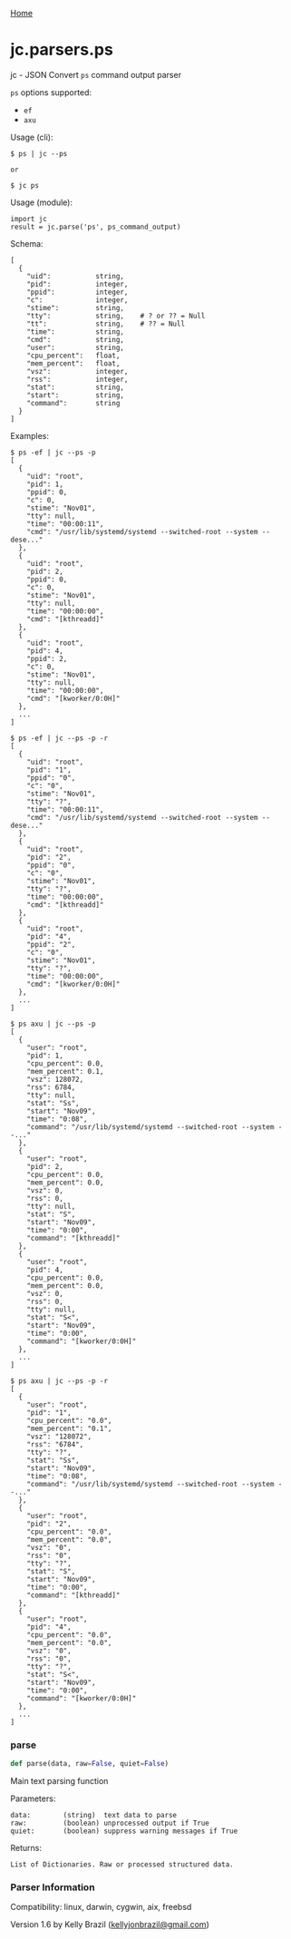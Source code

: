 [Home](https://kellyjonbrazil.github.io/jc/)
<a id="jc.parsers.ps"></a>

# jc.parsers.ps

jc - JSON Convert `ps` command output parser

`ps` options supported:
- `ef`
- `axu`

Usage (cli):

    $ ps | jc --ps

    or

    $ jc ps

Usage (module):

    import jc
    result = jc.parse('ps', ps_command_output)

Schema:

    [
      {
        "uid":           string,
        "pid":           integer,
        "ppid":          integer,
        "c":             integer,
        "stime":         string,
        "tty":           string,    # ? or ?? = Null
        "tt":            string,    # ?? = Null
        "time":          string,
        "cmd":           string,
        "user":          string,
        "cpu_percent":   float,
        "mem_percent":   float,
        "vsz":           integer,
        "rss":           integer,
        "stat":          string,
        "start":         string,
        "command":       string
      }
    ]

Examples:

    $ ps -ef | jc --ps -p
    [
      {
        "uid": "root",
        "pid": 1,
        "ppid": 0,
        "c": 0,
        "stime": "Nov01",
        "tty": null,
        "time": "00:00:11",
        "cmd": "/usr/lib/systemd/systemd --switched-root --system --dese..."
      },
      {
        "uid": "root",
        "pid": 2,
        "ppid": 0,
        "c": 0,
        "stime": "Nov01",
        "tty": null,
        "time": "00:00:00",
        "cmd": "[kthreadd]"
      },
      {
        "uid": "root",
        "pid": 4,
        "ppid": 2,
        "c": 0,
        "stime": "Nov01",
        "tty": null,
        "time": "00:00:00",
        "cmd": "[kworker/0:0H]"
      },
      ...
    ]

    $ ps -ef | jc --ps -p -r
    [
      {
        "uid": "root",
        "pid": "1",
        "ppid": "0",
        "c": "0",
        "stime": "Nov01",
        "tty": "?",
        "time": "00:00:11",
        "cmd": "/usr/lib/systemd/systemd --switched-root --system --dese..."
      },
      {
        "uid": "root",
        "pid": "2",
        "ppid": "0",
        "c": "0",
        "stime": "Nov01",
        "tty": "?",
        "time": "00:00:00",
        "cmd": "[kthreadd]"
      },
      {
        "uid": "root",
        "pid": "4",
        "ppid": "2",
        "c": "0",
        "stime": "Nov01",
        "tty": "?",
        "time": "00:00:00",
        "cmd": "[kworker/0:0H]"
      },
      ...
    ]

    $ ps axu | jc --ps -p
    [
      {
        "user": "root",
        "pid": 1,
        "cpu_percent": 0.0,
        "mem_percent": 0.1,
        "vsz": 128072,
        "rss": 6784,
        "tty": null,
        "stat": "Ss",
        "start": "Nov09",
        "time": "0:08",
        "command": "/usr/lib/systemd/systemd --switched-root --system --..."
      },
      {
        "user": "root",
        "pid": 2,
        "cpu_percent": 0.0,
        "mem_percent": 0.0,
        "vsz": 0,
        "rss": 0,
        "tty": null,
        "stat": "S",
        "start": "Nov09",
        "time": "0:00",
        "command": "[kthreadd]"
      },
      {
        "user": "root",
        "pid": 4,
        "cpu_percent": 0.0,
        "mem_percent": 0.0,
        "vsz": 0,
        "rss": 0,
        "tty": null,
        "stat": "S<",
        "start": "Nov09",
        "time": "0:00",
        "command": "[kworker/0:0H]"
      },
      ...
    ]

    $ ps axu | jc --ps -p -r
    [
      {
        "user": "root",
        "pid": "1",
        "cpu_percent": "0.0",
        "mem_percent": "0.1",
        "vsz": "128072",
        "rss": "6784",
        "tty": "?",
        "stat": "Ss",
        "start": "Nov09",
        "time": "0:08",
        "command": "/usr/lib/systemd/systemd --switched-root --system --..."
      },
      {
        "user": "root",
        "pid": "2",
        "cpu_percent": "0.0",
        "mem_percent": "0.0",
        "vsz": "0",
        "rss": "0",
        "tty": "?",
        "stat": "S",
        "start": "Nov09",
        "time": "0:00",
        "command": "[kthreadd]"
      },
      {
        "user": "root",
        "pid": "4",
        "cpu_percent": "0.0",
        "mem_percent": "0.0",
        "vsz": "0",
        "rss": "0",
        "tty": "?",
        "stat": "S<",
        "start": "Nov09",
        "time": "0:00",
        "command": "[kworker/0:0H]"
      },
      ...
    ]

<a id="jc.parsers.ps.parse"></a>

### parse

```python
def parse(data, raw=False, quiet=False)
```

Main text parsing function

Parameters:

    data:        (string)  text data to parse
    raw:         (boolean) unprocessed output if True
    quiet:       (boolean) suppress warning messages if True

Returns:

    List of Dictionaries. Raw or processed structured data.

### Parser Information
Compatibility:  linux, darwin, cygwin, aix, freebsd

Version 1.6 by Kelly Brazil (kellyjonbrazil@gmail.com)

